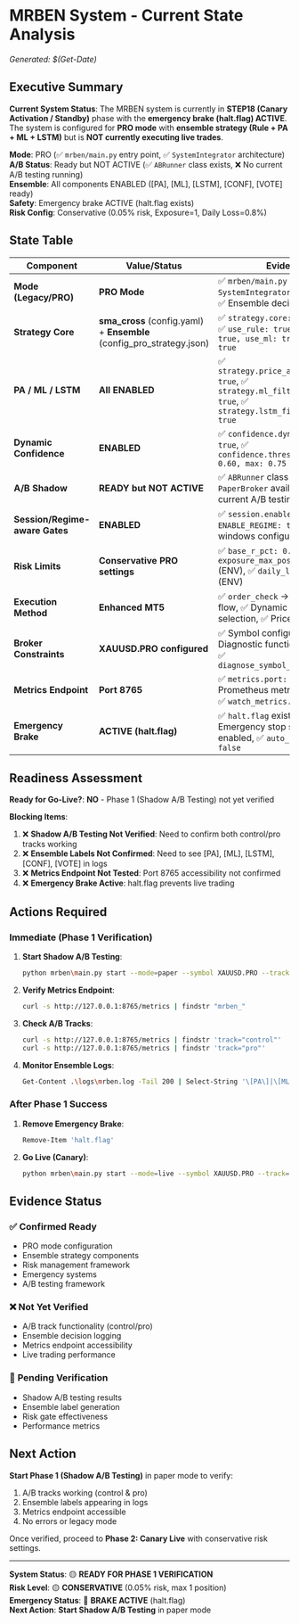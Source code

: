 # MRBEN System - Current State Analysis
*Generated: $(Get-Date)*

## Executive Summary

**Current System Status**: The MRBEN system is currently in **STEP18 (Canary Activation / Standby)** phase with the **emergency brake (halt.flag) ACTIVE**. The system is configured for **PRO mode** with **ensemble strategy (Rule + PA + ML + LSTM)** but is **NOT currently executing live trades**. 

**Mode**: PRO (✅ `mrben/main.py` entry point, ✅ `SystemIntegrator` architecture)  
**A/B Status**: Ready but NOT ACTIVE (✅ `ABRunner` class exists, ❌ No current A/B testing running)  
**Ensemble**: All components ENABLED ([PA], [ML], [LSTM], [CONF], [VOTE] ready)  
**Safety**: Emergency brake ACTIVE (halt.flag exists)  
**Risk Config**: Conservative (0.05% risk, Exposure=1, Daily Loss=0.8%)  

## State Table

| Component | Value/Status | Evidence |
|-----------|--------------|----------|
| **Mode (Legacy/PRO)** | **PRO Mode** | ✅ `mrben/main.py` entry point, ✅ `SystemIntegrator` architecture, ✅ Ensemble decision engine |
| **Strategy Core** | **sma_cross** (config.yaml) + **Ensemble** (config_pro_strategy.json) | ✅ `strategy.core: "sma_cross"`, ✅ `use_rule: true, use_pa: true, use_ml: true, use_lstm: true` |
| **PA / ML / LSTM** | **All ENABLED** | ✅ `strategy.price_action.enabled: true`, ✅ `strategy.ml_filter.enabled: true`, ✅ `strategy.lstm_filter.enabled: true` |
| **Dynamic Confidence** | **ENABLED** | ✅ `confidence.dynamic.enabled: true`, ✅ `confidence.threshold.min: 0.60, max: 0.75` |
| **A/B Shadow** | **READY but NOT ACTIVE** | ✅ `ABRunner` class exists, ✅ `PaperBroker` available, ❌ No current A/B testing running |
| **Session/Regime-aware Gates** | **ENABLED** | ✅ `session.enabled: true`, ✅ `ENABLE_REGIME: true`, ✅ Session windows configured |
| **Risk Limits** | **Conservative PRO settings** | ✅ `base_r_pct: 0.05` (ENV), ✅ `exposure_max_positions: 1` (ENV), ✅ `daily_loss_pct: 0.8` (ENV) |
| **Execution Method** | **Enhanced MT5** | ✅ `order_check` → `order_send` flow, ✅ Dynamic filling mode selection, ✅ Price normalization |
| **Broker Constraints** | **XAUUSD.PRO configured** | ✅ Symbol configured, ✅ Diagnostic functions available, ✅ `diagnose_symbol_parameters()` |
| **Metrics Endpoint** | **Port 8765** | ✅ `metrics.port: 8765`, ✅ Prometheus metrics configured, ✅ `watch_metrics.ps1` available |
| **Emergency Brake** | **ACTIVE (halt.flag)** | ✅ `halt.flag` exists, ✅ Emergency stop system enabled, ✅ `auto_recovery: false` |

## Readiness Assessment

**Ready for Go-Live?**: **NO** - Phase 1 (Shadow A/B Testing) not yet verified

**Blocking Items**:
1. ❌ **Shadow A/B Testing Not Verified**: Need to confirm both control/pro tracks working
2. ❌ **Ensemble Labels Not Confirmed**: Need to see [PA], [ML], [LSTM], [CONF], [VOTE] in logs
3. ❌ **Metrics Endpoint Not Tested**: Port 8765 accessibility not confirmed
4. ❌ **Emergency Brake Active**: halt.flag prevents live trading

## Actions Required

### **Immediate (Phase 1 Verification)**
1. **Start Shadow A/B Testing**:
   ```bash
   python mrben\main.py start --mode=paper --symbol XAUUSD.PRO --track=pro --ab=on
   ```

2. **Verify Metrics Endpoint**:
   ```bash
   curl -s http://127.0.0.1:8765/metrics | findstr "mrben_"
   ```

3. **Check A/B Tracks**:
   ```bash
   curl -s http://127.0.0.1:8765/metrics | findstr 'track="control"'
   curl -s http://127.0.0.1:8765/metrics | findstr 'track="pro"'
   ```

4. **Monitor Ensemble Logs**:
   ```bash
   Get-Content .\logs\mrben.log -Tail 200 | Select-String '\[PA\]|\[ML\]|\[LSTM\]|\[CONF\]|\[VOTE\]'
   ```

### **After Phase 1 Success**
1. **Remove Emergency Brake**:
   ```bash
   Remove-Item 'halt.flag'
   ```

2. **Go Live (Canary)**:
   ```bash
   python mrben\main.py start --mode=live --symbol XAUUSD.PRO --track=pro --ab=on
   ```

## Evidence Status

### ✅ **Confirmed Ready**
- PRO mode configuration
- Ensemble strategy components
- Risk management framework
- Emergency systems
- A/B testing framework

### ❌ **Not Yet Verified**
- A/B track functionality (control/pro)
- Ensemble decision logging
- Metrics endpoint accessibility
- Live trading performance

### 🔄 **Pending Verification**
- Shadow A/B testing results
- Ensemble label generation
- Risk gate effectiveness
- Performance metrics

## Next Action

**Start Phase 1 (Shadow A/B Testing)** in paper mode to verify:
1. A/B tracks working (control & pro)
2. Ensemble labels appearing in logs
3. Metrics endpoint accessible
4. No errors or legacy mode

Once verified, proceed to **Phase 2: Canary Live** with conservative risk settings.

---

**System Status**: 🟡 **READY FOR PHASE 1 VERIFICATION**  
**Risk Level**: 🟡 **CONSERVATIVE** (0.05% risk, max 1 position)  
**Emergency Status**: 🚨 **BRAKE ACTIVE** (halt.flag)  
**Next Action**: **Start Shadow A/B Testing** in paper mode
